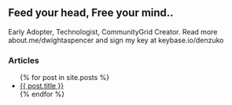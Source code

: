 ## Feed your head, Free your mind..

Early Adopter, Technologist, CommunityGrid Creator. Read more about.me/dwightaspencer and sign my key at keybase.io/denzuko

### Articles
<ul>
  {% for post in site.posts %}
    <li>
      <a href="{{ post.url }}">{{ post.title }}</a>
    </li>
  {% endfor %}
</ul>
